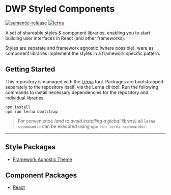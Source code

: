 # DWP Styled Components

[![semantic-release](https://img.shields.io/badge/%20%20%F0%9F%93%A6%F0%9F%9A%80-semantic--release-e10079.svg)](https://github.com/semantic-release/semantic-release) [![lerna](https://img.shields.io/badge/maintained%20with-lerna-cc00ff.svg)](https://lernajs.io/)

A set of shareable styles & component libraries, enabling you to start building user interfaces in React (and other frameworks).

Styles are separate and framework agnostic (where possible), were as component libraries implement the styles in a framework specific pattern.

## Getting Started

This repository is managed with the [Lerna](https://github.com/lerna/lerna) tool. Packages are bootstrapped separately to the repository itself, via the Lerna cli tool. Run the following commands to install necessary dependencies for the repository and individual libraries:

```
npm install
npm run lerna bootstrap
```

> For convenience _(and to avoid installing a global library)_ all `lerna <commands>` can be executed using `npm run lerna <commands>`.

---

## Style Packages
* [Framework Agnostic Theme](/styles/theme)

## Component Packages
* [React](/components/react)
